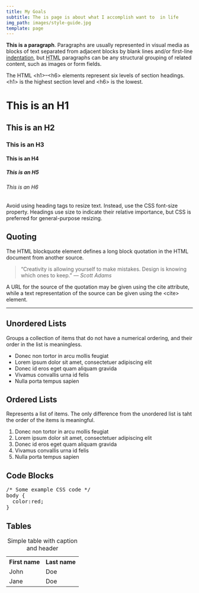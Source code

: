 ```yaml
---
title: My Goals
subtitle: The is page is about what I accomplish want to  in life
img_path: images/style-guide.jpg
template: page
---
```


**This is a paragraph**. Paragraphs are usually represented in visual media as blocks of text separated from adjacent blocks by blank lines and/or first-line [indentation](https://en.wikipedia.org/wiki/Indentation_(typesetting)), but <abbr title="HyperText Markup Language">HTML</abbr> paragraphs can be any structural grouping of related content, such as images or form fields.

The HTML &lt;h1&gt;–&lt;h6&gt; elements represent six levels of section headings. &lt;h1&gt; is the highest section level and &lt;h6&gt; is the lowest.

# This is an H1

## This is an H2

### This is an H3

#### This is an H4

##### This is an H5

###### This is an H6

Avoid using heading tags to resize text. Instead, use the CSS font-size property. Headings use size to indicate their relative importance, but CSS is preferred for general-purpose resizing.

## Quoting

The HTML blockquote element defines a long block quotation in the HTML document from another source.

>“Creativity is allowing yourself to make mistakes. Design is knowing which ones to keep.” <cite>― Scott Adams</cite>

A URL for the source of the quotation may be given using the cite attribute, while a text representation of the source can be given using the &lt;cite&gt; element.

<hr />

## Unordered Lists

Groups a collection of items that do not have a numerical ordering, and their order in the list is meaningless.

+ Donec non tortor in arcu mollis feugiat
+ Lorem ipsum dolor sit amet, consectetuer adipiscing elit
+ Donec id eros eget quam aliquam gravida
+ Vivamus convallis urna id felis
+ Nulla porta tempus sapien

## Ordered Lists

Represents a list of items. The only difference from the unordered list is taht the order of the items is meaningful.

1. Donec non tortor in arcu mollis feugiat
2. Lorem ipsum dolor sit amet, consectetuer adipiscing elit
3. Donec id eros eget quam aliquam gravida
4. Vivamus convallis urna id felis
5. Nulla porta tempus sapien

## Code Blocks

<pre>/* Some example CSS code */
body {
  color:red;
}
</pre>

## Tables

<table>
  <caption>Simple table with caption and header</caption>
  <tr>
    <th>First name</th>
    <th>Last name</th>
  </tr>
  <tr>
    <td>John</td>
    <td>Doe</td>
  </tr>
  <tr>
    <td>Jane</td>
    <td>Doe</td>
  </tr>
</table>
